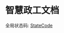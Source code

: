 # 智慧政工文档

全局状态码: [StateCode](https://github.com/csyangpeng/smart-gov-work-document/blob/master/StateCode.md)
